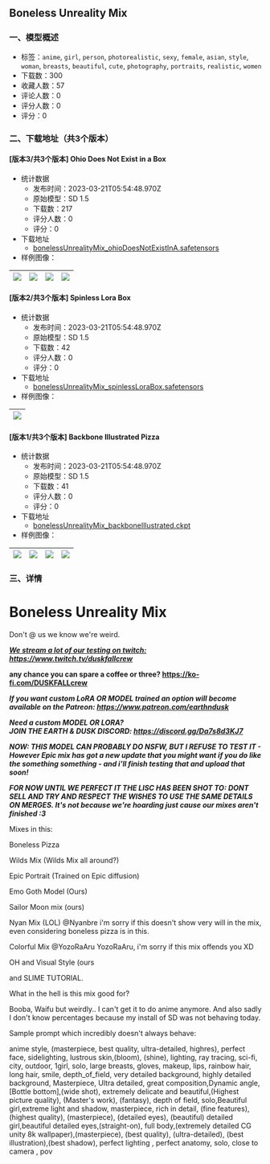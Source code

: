 ## Boneless Unreality Mix
### 一、模型概述

- 标签：`anime`, `girl`, `person`, `photorealistic`, `sexy`, `female`, `asian`, `style`, `woman`, `breasts`, `beautiful`, `cute`, `photography`, `portraits`, `realistic`, `women`
- 下载数：300
- 收藏人数：57
- 评论人数：0
- 评分人数：0
- 评分：0

### 二、下载地址（共3个版本）

#### [版本3/共3个版本] Ohio Does Not Exist in a Box

- 统计数据
  - 发布时间：2023-03-21T05:54:48.970Z
  - 原始模型：SD 1.5
  - 下载数：217
  - 评分人数：0
  - 评分：0
- 下载地址
  - [bonelessUnrealityMix_ohioDoesNotExistInA.safetensors](https://civitai.com/api/download/models/26522)
- 样例图像：

| <img src="https://image.civitai.com/xG1nkqKTMzGDvpLrqFT7WA/d17ee6ca-d80f-49fe-0406-e1bcacf41f00/width=450/292249.jpeg" /> | <img src="https://image.civitai.com/xG1nkqKTMzGDvpLrqFT7WA/66257abc-1f43-4d25-38ee-4db0025dd000/width=450/292231.jpeg" /> | <img src="https://image.civitai.com/xG1nkqKTMzGDvpLrqFT7WA/c80eb87b-9a08-468d-3eb1-0ab912e10e00/width=450/292451.jpeg" /> | <img src="https://image.civitai.com/xG1nkqKTMzGDvpLrqFT7WA/c24de505-91d1-4f8a-33db-2d53eb77d500/width=450/292250.jpeg" /> |
| ---- | ---- | ---- | ---- |

#### [版本2/共3个版本] Spinless Lora Box

- 统计数据
  - 发布时间：2023-03-21T05:54:48.970Z
  - 原始模型：SD 1.5
  - 下载数：42
  - 评分人数：0
  - 评分：0
- 下载地址
  - [bonelessUnrealityMix_spinlessLoraBox.safetensors](https://civitai.com/api/download/models/26542)
- 样例图像：

| <img src="https://image.civitai.com/xG1nkqKTMzGDvpLrqFT7WA/d77cdbbe-711e-4784-349b-d4c28ab4c200/width=450/292510.jpeg" /> |
| ---- |

#### [版本1/共3个版本] Backbone Illustrated Pizza

- 统计数据
  - 发布时间：2023-03-21T05:54:48.970Z
  - 原始模型：SD 1.5
  - 下载数：41
  - 评分人数：0
  - 评分：0
- 下载地址
  - [bonelessUnrealityMix_backboneIllustrated.ckpt](https://civitai.com/api/download/models/26543)
- 样例图像：

| <img src="https://image.civitai.com/xG1nkqKTMzGDvpLrqFT7WA/32e366aa-cdac-4f7e-17ed-62060068c500/width=450/292516.jpeg" /> | <img src="https://image.civitai.com/xG1nkqKTMzGDvpLrqFT7WA/514bf36d-64c5-4a9e-7b16-eda7d0e67e00/width=450/292515.jpeg" /> | <img src="https://image.civitai.com/xG1nkqKTMzGDvpLrqFT7WA/0d6ff814-6854-4d36-3f60-e23ae3fe4d00/width=450/292514.jpeg" /> | <img src="https://image.civitai.com/xG1nkqKTMzGDvpLrqFT7WA/b7acddda-7c32-40e6-34f7-102db500fe00/width=450/292513.jpeg" /> |
| ---- | ---- | ---- | ---- |


### 三、详情
<h1>Boneless Unreality Mix</h1><p>Don't @ us we know we're weird.</p><p><strong><em><u>We stream a lot of our testing on twitch: </u></em></strong><a target="_blank" rel="ugc" href="https://www.twitch.tv/duskfallcrew"><strong><em><u>https://www.twitch.tv/duskfallcrew</u></em></strong></a></p><p><strong>any chance you can spare a coffee or three? </strong><a target="_blank" rel="ugc" href="https://ko-fi.com/DUSKFALLcrew"><strong>https://ko-fi.com/DUSKFALLcrew</strong></a></p><p><strong><em>If you want custom LoRA OR MODEL trained an option will become available on the Patreon: </em></strong><a target="_blank" rel="ugc" href="https://www.patreon.com/earthndusk"><strong><em>https://www.patreon.com/earthndusk</em></strong></a></p><p><strong><em>Need a custom MODEL OR LORA?<br />JOIN THE EARTH &amp; DUSK DISCORD: </em></strong><a target="_blank" rel="ugc" href="https://discord.gg/Da7s8d3KJ7"><strong><em>https://discord.gg/Da7s8d3KJ7</em></strong></a></p><p><strong><em>NOW: THIS MODEL CAN PROBABLY DO NSFW, BUT I REFUSE TO TEST IT - However Epic mix has got a new update that you might want if you do like the something something - and i'll finish testing that and upload that soon!</em></strong></p><p><strong><em>FOR NOW UNTIL WE PERFECT IT THE LISC HAS BEEN SHOT TO: DONT SELL AND TRY AND RESPECT THE WISHES TO USE THE SAME DETAILS ON MERGES. It's not because we're hoarding just cause our mixes aren't finished :3 </em></strong></p><p>Mixes in this:</p><p>Boneless Pizza</p><p>Wilds Mix (Wilds Mix all around?)</p><p>Epic Portrait (Trained on Epic diffusion)</p><p>Emo Goth Model (Ours)</p><p>Sailor Moon mix (ours)</p><p>Nyan Mix (LOL) <span data-type="mention" class="mantine-1yiar0p" data-id="mention:463529" data-label="Nyanbre">@Nyanbre</span> i'm sorry if this doesn't show very will in the mix, even considering boneless pizza is in this.</p><p>Colorful Mix <span data-type="mention" class="mantine-1yiar0p" data-id="mention:34898" data-label="YozoRaAru">@YozoRaAru</span> YozoRaAru, i'm sorry if this mix offends you XD</p><p>OH and Visual Style (ours</p><p>and SLIME TUTORIAL.</p><p>What in the hell is this mix good for?</p><p>Booba, Waifu but weirdly.. I can't get it to do anime anymore. And also sadly I don't know percentages because my install of SD was not behaving today.</p><p>Sample prompt which incredibly doesn't always behave:</p><p>anime style, (masterpiece, best quality, ultra-detailed, highres), perfect face, sidelighting, lustrous skin,(bloom), (shine), lighting, ray tracing, sci-fi, city, outdoor, 1girl, solo, large breasts, gloves, makeup, lips, rainbow hair, long hair, smile, depth_of_field, very detailed background, highly detailed background, Masterpiece, Ultra detailed, great composition,Dynamic angle,[Bottle bottom],(wide shot), extremely delicate and beautiful,(Highest picture quality), (Master's work), (fantasy), depth of field, solo,Beautiful girl,extreme light and shadow, masterpiece, rich in detail, (fine features), (highest quality), (masterpiece), (detailed eyes), (beautiful) detailed girl,beautiful detailed eyes,(straight-on), full body,(extremely detailed CG unity 8k wallpaper),(masterpiece), (best quality), (ultra-detailed), (best illustration),(best shadow), perfect lighting , perfect anatomy, solo, close to camera , pov</p>